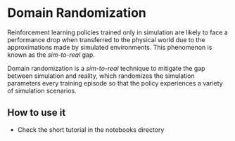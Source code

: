 # Domain Randomization
Reinforcement learning policies trained only in simulation are likely to face a performance drop when transferred to the physical world due to the approximations made by simulated environments. This phenomenon is known as the _sim-to-real_ gap. 

Domain randomization is a _sim-to-real_ technique to mitigate the gap between simulation and reality, which randomizes the simulation parameters every training episode so that the policy experiences a variety of simulation scenarios.

## How to use it
- Check the short tutorial in the notebooks directory
